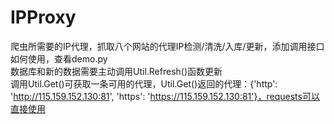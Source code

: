 # IPProxy
爬虫所需要的IP代理，抓取八个网站的代理IP检测/清洗/入库/更新，添加调用接口<br>
如何使用，查看demo.py<br>
数据库和新的数据需要主动调用Util.Refresh()函数更新<br>
调用Util.Get()可获取一条可用的代理，Util.Get()返回的代理：{'http': 'http://115.159.152.130:81', 'https': 'https://115.159.152.130:81'}，requests可以直接使用

